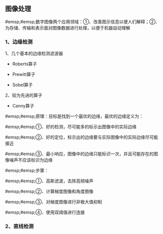 ## 图像处理
#emsp;#emsp;数字图像两个应用领域：①、改善图示信息以便人们解释；②、为存储、传输和表示面对图像数据进行处理，以便于机器自动理解

### 1、边缘检测
1、几个基本的边缘检测滤波器

- Roberts算子

- Prewitt算子

- Sobel算子

2、较为先进的算子

- Canny算子

#emsp;#emsp;原理：目标是找到一个最优的边缘，最优的边缘定义为：

#emsp;#emsp;①、好的检测，尽可能多的标示出图像中的实际边缘

#emsp;#emsp;②、好的定位，标示出的边缘要与实际图像中的实际边缘尽可能接近

#emsp;#emsp;③、最小响应，图像中的边缘只能标识一次，并且可能存在的图像噪声不应该标识为边缘

#emsp;#emsp;步骤：

#emsp;#emsp;①、高斯滤波，去除高频噪声

#emsp;#emsp;②、计算梯度图像和角度图像

#emsp;#emsp;③、对梯度图像进行非极大值抑制

#emsp;#emsp;④、使用双阈值进行连接

### 2、直线检测
